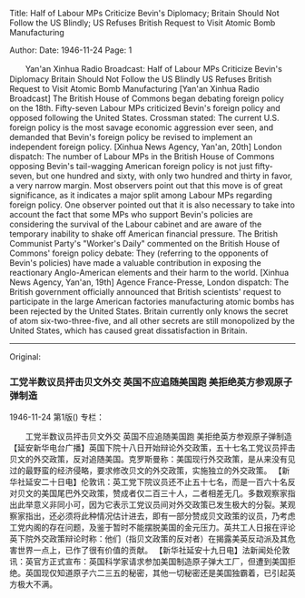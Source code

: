 Title: Half of Labour MPs Criticize Bevin's Diplomacy; Britain Should Not Follow the US Blindly; US Refuses British Request to Visit Atomic Bomb Manufacturing

Author:
Date: 1946-11-24
Page: 1

　　Yan'an Xinhua Radio Broadcast: Half of Labour MPs Criticize Bevin's Diplomacy
    Britain Should Not Follow the US Blindly
    US Refuses British Request to Visit Atomic Bomb Manufacturing
    [Yan'an Xinhua Radio Broadcast] The British House of Commons began debating foreign policy on the 18th. Fifty-seven Labour MPs criticized Bevin's foreign policy and opposed following the United States. Crossman stated: The current U.S. foreign policy is the most savage economic aggression ever seen, and demanded that Bevin's foreign policy be revised to implement an independent foreign policy.
    [Xinhua News Agency, Yan'an, 20th] London dispatch: The number of Labour MPs in the British House of Commons opposing Bevin's tail-wagging American foreign policy is not just fifty-seven, but one hundred and sixty, with only two hundred and thirty in favor, a very narrow margin. Most observers point out that this move is of great significance, as it indicates a major split among Labour MPs regarding foreign policy. One observer pointed out that it is also necessary to take into account the fact that some MPs who support Bevin's policies are considering the survival of the Labour cabinet and are aware of the temporary inability to shake off American financial pressure. The British Communist Party's "Worker's Daily" commented on the British House of Commons' foreign policy debate: They (referring to the opponents of Bevin's policies) have made a valuable contribution in exposing the reactionary Anglo-American elements and their harm to the world.
    [Xinhua News Agency, Yan'an, 19th] Agence France-Presse, London dispatch: The British government officially announced that British scientists' request to participate in the large American factories manufacturing atomic bombs has been rejected by the United States. Britain currently only knows the secret of atom six-two-three-five, and all other secrets are still monopolized by the United States, which has caused great dissatisfaction in Britain.



<hr /> 

Original: 


### 工党半数议员抨击贝文外交  英国不应追随美国跑  美拒绝英方参观原子弹制造

1946-11-24
第1版()
专栏：

　　工党半数议员抨击贝文外交
    英国不应追随美国跑
    美拒绝英方参观原子弹制造
    【延安新华电台广播】英国下院十八日开始辩论外交政策，五十七名工党议员抨击贝文的外交政策，反对追随美国。克罗斯曼称：美国现行外交政策，是从来没有见过的最野蛮的经济侵略，要求修改贝文的外交政策，实施独立的外交政策。
    【新华社延安二十日电】伦敦讯：英工党下院议员还不止五十七名，而是一百六十名反对贝文的美国尾巴外交政策，赞成者仅二百三十人，二者相差无几。多数观察家指出此举意义非同小可，因为它表示工党议员间对外交政策已发生极大的分裂。某观察家指出，还必须将此种情况估计进去，即有一部分赞成贝文政策的议员，乃考虑工党内阁的存在问题，及鉴于暂时不能摆脱美国的金元压力。英共工人日报在评论英下院外交政策辩论时称：他们（指贝文政策的反对者）在揭露美英反动派及其危害世界一点上，已作了很有价值的贡献。
    【新华社延安十九日电】法新闻处伦敦讯：英官方正式宣布：英国科学家请求参加美国制造原子弹大工厂，但遭到美国拒绝。英国现仅知道原子六二三五的秘密，其他一切秘密还是美国独霸着，已引起英方极大不满。
